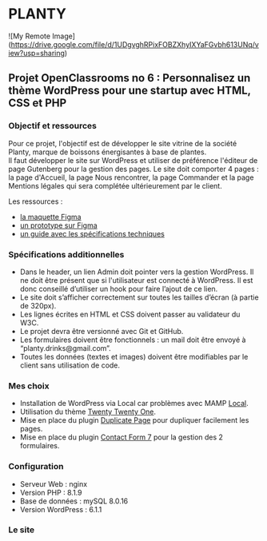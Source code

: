 # PLANTY

![My Remote Image] (https://drive.google.com/file/d/1UDgvghRPixFOBZXhyIXYaFGvbh613UNq/view?usp=sharing)

## Projet OpenClassrooms no 6 : Personnalisez un thème WordPress pour une startup avec HTML, CSS et PHP

### Objectif et ressources
Pour ce projet, l'objectif est de développer le site vitrine de la société Planty, marque de boissons énergisantes à base de plantes.  
Il faut développer le site sur WordPress et utiliser de préférence l'éditeur de page Gutenberg pour la gestion des pages.
Le site doit comporter 4 pages : la page d'Accueil, la page Nous rencontrer, la page Commander et la page Mentions légales qui sera complétée ultérieurement par le client.

Les ressources :
<ul>
    <li><a href="https://www.figma.com/file/P19mvyz8EbozI4zlHJB7fy/Maquette-Planty-P6-Wordpress?node-id=0-1&t=iNwwNBiCNke2wMyD-0" target="_blank">la maquette Figma</a></li>
    <li><a href="https://www.figma.com/proto/P19mvyz8EbozI4zlHJB7fy/Maquette-Planty-P6-Wordpress?node-id=2%3A40&scaling=min-zoom&page-id=0%3A1&starting-point-node-id=2%3A40" target="_blank">un prototype sur Figma</a></li>
    <li><a href="https://course.oc-static.com/projects/D%C3%A9veloppeur+Web/DWP_P6+WordPress+PHP+Planty/DW+P6+Wordpress+-+Sp%C3%A9cifications+fonctionnelles.pdf" target="_blank">un guide avec les spécifications techniques</a></li>
</ul>
    
### Spécifications additionnelles
<ul>
    <li>Dans le header, un lien Admin doit pointer vers la gestion WordPress. Il ne doit être présent que si l'utilisateur est connecté à WordPress. Il est donc conseillé d’utiliser un hook pour faire l’ajout de ce lien.</li>
    <li>Le site doit s’afficher correctement sur toutes les tailles d’écran (à partie de 320px).</li>
    <li>Les lignes écrites en HTML et CSS doivent passer au validateur du W3C.</li>
    <li>Le projet devra être versionné avec Git et GitHub.</li>
    <li>Les formulaires doivent être fonctionnels : un mail doit être envoyé à “planty.drinks@gmail.com”.</li>
    <li>Toutes les données (textes et images) doivent être modifiables par le client sans utilisation de code.</li>
</ul>

### Mes choix
<ul>
    <li>Installation de WordPress via Local car problèmes avec MAMP <a href="https://localwp.com/" target="_blank">Local</a>.</li>
    <li>Utilisation du thème <a href="https://fr.wordpress.org/themes/twentytwentyone/" target="_blank">Twenty Twenty One</a>.</li>
    <li>Mise en place du plugin <a href="https://wordpress.org/plugins/duplicate-page/" target="_blank">Duplicate Page</a> pour dupliquer facilement les pages.</li>
    <li>Mise en place du plugin <a href="https://wordpress.org/plugins/contact-form-7/" target="_blank">Contact Form 7</a> pour la gestion des 2 formulaires.</li>
</ul>

### Configuration
<ul>
  <li>Serveur Web : nginx</li>
  <li>Version PHP : 8.1.9</li>
  <li>Base de données : mySQL 8.0.16</li>
   <li>Version WordPress : 6.1.1</li>
</ul>

### Le site
